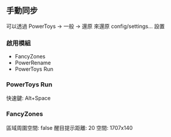 ## 手動同步

可以透過 PowerToys -> 一般 -> 還原 來還原 config/settings... 設置

### 啟用模組

- FancyZones
- PowerRename
- PowerToys Run

### PowerToys Run

快速鍵: Alt+Space

### FancyZones

區域周圍空間: false
醒目提示距離: 20
空間: 1707x140